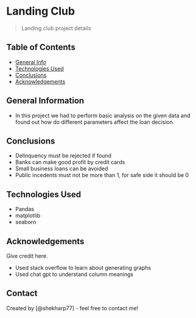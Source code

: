 # Landing Club 
> Landing club project details


## Table of Contents
* [General Info](#general-information)
* [Technologies Used](#technologies-used)
* [Conclusions](#conclusions)
* [Acknowledgements](#acknowledgements)

<!-- You can include any other section that is pertinent to your problem -->

## General Information
- In this project we had to perform basic analysis on the given data and found out how do different parameters affect the loan decision.

<!-- You don't have to answer all the questions - just the ones relevant to your project. -->

## Conclusions
- Delinquency must be rejected if found
- Banks can make good profit by credit cards
- Small business loans can be avoided
- Public incedents must not be more than 1, for safe side it should be 0

<!-- You don't have to answer all the questions - just the ones relevant to your project. -->


## Technologies Used
- Pandas
- matplotlib
- seaborn

<!-- As the libraries versions keep on changing, it is recommended to mention the version of library used in this project -->

## Acknowledgements
Give credit here.
- Used stack overflow to learn about generating graphs
- Used chat gpt to understand column meanings


## Contact
Created by [@shekharp77] - feel free to contact me!


<!-- Optional -->
<!-- ## License -->
<!-- This project is open source and available under the [... License](). -->

